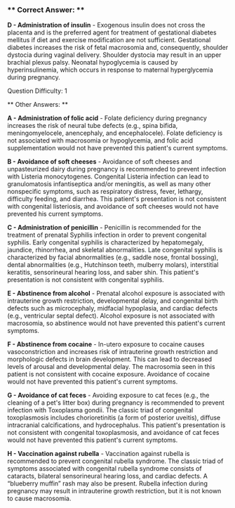 ### ** Correct Answer: **

**D - Administration of insulin** - Exogenous insulin does not cross the placenta and is the preferred agent for treatment of gestational diabetes mellitus if diet and exercise modification are not sufficient. Gestational diabetes increases the risk of fetal macrosomia and, consequently, shoulder dystocia during vaginal delivery. Shoulder dystocia may result in an upper brachial plexus palsy. Neonatal hypoglycemia is caused by hyperinsulinemia, which occurs in response to maternal hyperglycemia during pregnancy.

Question Difficulty: 1

** Other Answers: **

**A - Administration of folic acid** - Folate deficiency during pregnancy increases the risk of neural tube defects (e.g., spina bifida, meningomyelocele, anencephaly, and encephalocele). Folate deficiency is not associated with macrosomia or hypoglycemia, and folic acid supplementation would not have prevented this patient's current symptoms.

**B - Avoidance of soft cheeses** - Avoidance of soft cheeses and unpasteurized dairy during pregnancy is recommended to prevent infection with Listeria monocytogenes. Congenital Listeria infection can lead to granulomatosis infantiseptica and/or meningitis, as well as many other nonspecific symptoms, such as respiratory distress, fever, lethargy, difficulty feeding, and diarrhea. This patient's presentation is not consistent with congenital listeriosis, and avoidance of soft cheeses would not have prevented his current symptoms.

**C - Administration of penicillin** - Penicillin is recommended for the treatment of prenatal Syphilis infection in order to prevent congenital syphilis. Early congenital syphilis is characterized by hepatomegaly, jaundice, rhinorrhea, and skeletal abnormalities. Late congenital syphilis is characterized by facial abnormalities (e.g., saddle nose, frontal bossing), dental abnormalities (e.g., Hutchinson teeth, mulberry molars), interstitial keratitis, sensorineural hearing loss, and saber shin. This patient's presentation is not consistent with congenital syphilis.

**E - Abstinence from alcohol** - Prenatal alcohol exposure is associated with intrauterine growth restriction, developmental delay, and congenital birth defects such as microcephaly, midfacial hypoplasia, and cardiac defects (e.g., ventricular septal defect). Alcohol exposure is not associated with macrosomia, so abstinence would not have prevented this patient's current symptoms.

**F - Abstinence from cocaine** - In-utero exposure to cocaine causes vasoconstriction and increases risk of intrauterine growth restriction and morphologic defects in brain development. This can lead to decreased levels of arousal and developmental delay. The macrosomia seen in this patient is not consistent with cocaine exposure. Avoidance of cocaine would not have prevented this patient's current symptoms.

**G - Avoidance of cat feces** - Avoiding exposure to cat feces (e.g., the cleaning of a pet's litter box) during pregnancy is recommended to prevent infection with Toxoplasma gondii. The classic triad of congenital toxoplasmosis includes chorioretinitis (a form of posterior uveitis), diffuse intracranial calcifications, and hydrocephalus. This patient's presentation is not consistent with congenital toxoplasmosis, and avoidance of cat feces would not have prevented this patient's current symptoms.

**H - Vaccination against rubella** - Vaccination against rubella is recommended to prevent congenital rubella syndrome. The classic triad of symptoms associated with congenital rubella syndrome consists of cataracts, bilateral sensorineural hearing loss, and cardiac defects. A “blueberry muffin” rash may also be present. Rubella infection during pregnancy may result in intrauterine growth restriction, but it is not known to cause macrosomia.


